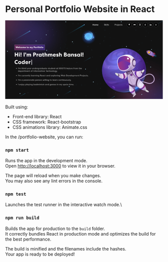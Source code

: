 # Personal Portfolio Website in React

<img width="1266" alt="Screen Shot 2023-06-19 at 2 18 18 PM" src="https://github.com/pratham-7/Portfolio-Website/blob/main/ReadME-img.png">

Built using:

- Front-end library: React
- CSS framework: React-bootstrap
- CSS animations library: Animate.css

In the /portfolio-website, you can run:

### `npm start`

Runs the app in the development mode.\
Open [http://localhost:3000](http://localhost:3000) to view it in your browser.

The page will reload when you make changes.\
You may also see any lint errors in the console.

### `npm test`

Launches the test runner in the interactive watch mode.\

### `npm run build`

Builds the app for production to the `build` folder.\
It correctly bundles React in production mode and optimizes the build for the best performance.

The build is minified and the filenames include the hashes.\
Your app is ready to be deployed!

